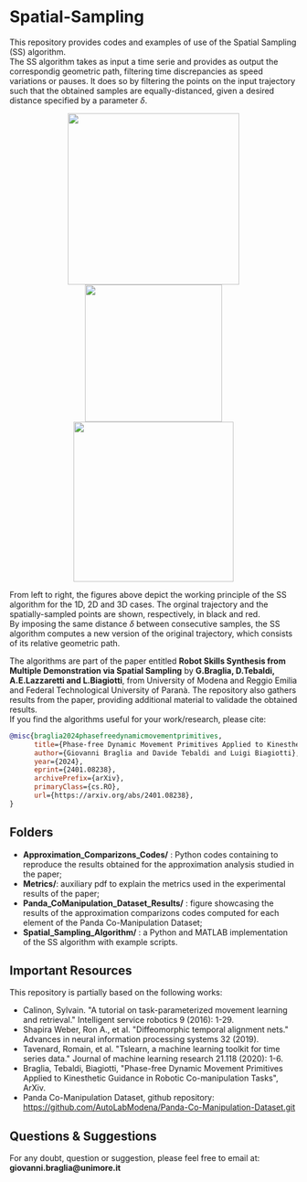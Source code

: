 # Spatial-Sampling

This repository provides codes and examples of use of the Spatial Sampling (SS) algorithm. <br>
The SS algorithm takes as input a time serie and provides as output the correspondig geometric path, filtering time discrepancies as speed variations or pauses. It does so by filtering the points on the input trajectory such that the obtained samples are equally-distanced, given a desired distance specified by a parameter $\delta$.

<p align="center">
  <img src="https://github.com/user-attachments/assets/b4627ec6-be7a-4cf0-8958-7bca90fa15e5" width="300" />
  <img src="https://github.com/user-attachments/assets/c45a2497-a88c-4534-83d6-dc0d70b2ee2e" width="240" />
  <img src="https://github.com/user-attachments/assets/0f1cf840-826b-42cf-8296-0f41d75b8369" width="280" />
</p>

From left to right, the figures above depict the working principle of the SS algorithm for the 1D, 2D and 3D cases. The orginal trajectory and the spatially-sampled points are shown, respectively, in black and red. <br>
By imposing the same distance $\delta$ between consecutive samples, the SS algorithm computes a new version of the original trajectory, which consists of its relative geometric path. <br>

The algorithms are part of the paper entitled **Robot Skills Synthesis from Multiple Demonstration via Spatial Sampling** by __G.Braglia, D.Tebaldi, A.E.Lazzaretti and L.Biagiotti__, from University of Modena and Reggio Emilia and Federal Technological University of Paranà. The repository also gathers results from the paper, providing additional material to validade the obtained results.<br>
If you find the algorithms useful for your work/research, please cite:
```bibtex
@misc{braglia2024phasefreedynamicmovementprimitives,
      title={Phase-free Dynamic Movement Primitives Applied to Kinesthetic Guidance in Robotic Co-manipulation Tasks}, 
      author={Giovanni Braglia and Davide Tebaldi and Luigi Biagiotti},
      year={2024},
      eprint={2401.08238},
      archivePrefix={arXiv},
      primaryClass={cs.RO},
      url={https://arxiv.org/abs/2401.08238}, 
}
```

## Folders

- **Approximation_Comparizons_Codes/** : Python codes containing to reproduce the results obtained for the approximation analysis studied in the paper;
- **Metrics/**: auxiliary pdf to explain the metrics used in the experimental results of the paper;
- **Panda_CoManipulation_Dataset_Results/** : figure showcasing the results of the approximation comparizons codes computed for each element of the Panda Co-Manipulation Dataset;
- **Spatial_Sampling_Algorithm/** : a Python and MATLAB implementation of the SS algorithm with example scripts.

## Important Resources

This repository is partially based on the following works:

- Calinon, Sylvain. "A tutorial on task-parameterized movement learning and retrieval." Intelligent service robotics 9 (2016): 1-29.
- Shapira Weber, Ron A., et al. "Diffeomorphic temporal alignment nets." Advances in neural information processing systems 32 (2019).
- Tavenard, Romain, et al. "Tslearn, a machine learning toolkit for time series data." Journal of machine learning research 21.118 (2020): 1-6.
- Braglia, Tebaldi, Biagiotti, "Phase-free Dynamic Movement Primitives Applied to Kinesthetic Guidance in Robotic Co-manipulation Tasks", ArXiv.
- Panda Co-Manipulation Dataset, github repository: https://github.com/AutoLabModena/Panda-Co-Manipulation-Dataset.git

## Questions & Suggestions
For any doubt, question or suggestion, please feel free to email at:
__giovanni.braglia@unimore.it__
